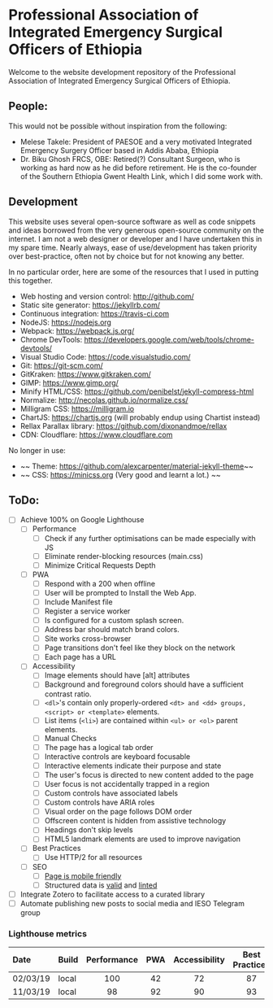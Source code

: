 
# Professional Association of Integrated Emergency Surgical Officers of Ethiopia

Welcome to the website development repository of the Professional Association of Integrated Emergency Surgical Officers of Ethiopia. 

## People:
This would not be possible without inspiration from the following:
- Melese Takele: President of PAESOE and a very motivated Integrated Emergency Surgery Officer based in Addis Ababa, Ethiopia
- Dr. Biku Ghosh FRCS, OBE: Retired(?) Consultant Surgeon, who is working as hard now as he did before retirement. He is the co-founder of the Southern Ethiopia Gwent Health Link, which I did some work with. 

## Development
This website uses several open-source software as well as code snippets and ideas borrowed from the very generous open-source community on the internet.
I am not a web designer or developer and I have undertaken this in my spare time. 
Nearly always, ease of use/development has taken priority over best-practice, often not by choice but for not knowing any better.

In no particular order, here are some of the resources that I used in putting this together. 

- Web hosting and version control: http://github.com/
- Static site generator: https://jekyllrb.com/
- Continuous integration: https://travis-ci.com
- NodeJS: https://nodejs.org
- Webpack: https://webpack.js.org/
- Chrome DevTools: https://developers.google.com/web/tools/chrome-devtools/
- Visual Studio Code: https://code.visualstudio.com/
- Git: https://git-scm.com/
- GitKraken: https://www.gitkraken.com/
- GIMP: https://www.gimp.org/
- Minify HTML/CSS: https://github.com/penibelst/jekyll-compress-html
- Normalize: http://necolas.github.io/normalize.css/
- Milligram CSS:  https://milligram.io
- ChartJS: https://chartjs.org (will probably endup using Chartist instead)
- Rellax Parallax library: https://github.com/dixonandmoe/rellax
- CDN: Cloudflare: https://www.cloudflare.com

No longer in use:
- ~~ Theme: https://github.com/alexcarpenter/material-jekyll-theme~~
- ~~ CSS: https://minicss.org (Very good and learnt a lot.) ~~

## ToDo: 
- [ ] Achieve 100% on Google Lighthouse
    - [ ] Performance
        - [ ] Check if any further optimisations can be made especially with JS
        - [ ] Eliminate render-blocking resources (main.css)
        - [ ] Minimize Critical Requests Depth
    - [ ] PWA 
        - [ ] Respond with a 200 when offline
        - [ ] User will be prompted to Install the Web App. 
        - [ ] Include Manifest file
        - [ ] Register a service worker
        - [ ] Is configured for a custom splash screen.
        - [ ] Address bar should match brand colors.
        - [ ] Site works cross-browser
        - [ ] Page transitions don't feel like they block on the network
        - [ ] Each page has a URL
    - [ ] Accessibility
        - [ ] Image elements should have [alt] attributes
        - [ ] Background and foreground colors should have a sufficient contrast ratio.
        - [ ] `<dl>`'s contain only properly-ordered `<dt> and <dd> groups, <script> or <template>` elements.
        - [ ] List items (`<li>`) are contained within `<ul> or <ol>` parent elements.
        - [ ] Manual Checks
        - [ ] The page has a logical tab order
        - [ ] Interactive controls are keyboard focusable
        - [ ] Interactive elements indicate their purpose and state
        - [ ] The user's focus is directed to new content added to the page
        - [ ] User focus is not accidentally trapped in a region
        - [ ] Custom controls have associated labels
        - [ ] Custom controls have ARIA roles
        - [ ] Visual order on the page follows DOM order
        - [ ] Offscreen content is hidden from assistive technology
        - [ ] Headings don't skip levels
        - [ ] HTML5 landmark elements are used to improve navigation
    - [ ] Best Practices
        - [ ] Use HTTP/2 for all resources
    - [ ] SEO 
        - [ ] [Page is mobile friendly](https://search.google.com/test/mobile-friendly)
        - [ ] Structured data is [valid](https://search.google.com/structured-data/testing-tool/) and [linted](http://linter.structured-data.org/)
- [ ] Integrate Zotero to facilitate access to a curated library
- [ ] Automate publishing new posts to social media and IESO Telegram group

### Lighthouse metrics

| Date     | Build | Performance |  PWA  | Accessibility | Best Practices |  SEO  |
| :------- | :---- | :---------: | :---: | :-----------: | :------------: | :---: |
| 02/03/19 | local |     100     |  42   |      72       |       87       |  100  |
| 11/03/19 | local |     98      |  92   |      90       |       93       |  100  |
